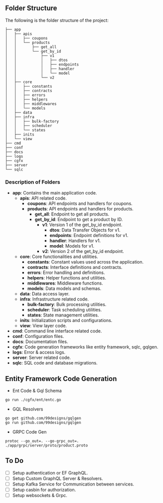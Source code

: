 ## Folder Structure

The following is the folder structure of the project:

```
├── app
│   ├── apis
│   │   ├── coupons
│   │   └── products
│   │       ├── get_all
│   │       └── get_by_id
│   │           ├── v1
│   │           │   ├── dtos
│   │           │   ├── endpoints
│   │           │   ├── handler
│   │           │   └── model
│   │           └── v2
│   ├── core
│   │   ├── constants
│   │   ├── contracts
│   │   ├── errors
│   │   ├── helpers
│   │   ├── middlewares
│   │   └── models
│   ├── data
│   ├── infra
│   │   ├── bulk-factory
│   │   ├── scheduler
│   │   └── states
│   ├── inits
│   └── view
├── cmd
├── conf
├── docs
├── logs
├── cgfx
├── server
└── sqlc
```

### Description of Folders

- **app**: Contains the main application code.
  - **apis**: API related code.
    - **coupons**: API endpoints and handlers for coupons.
    - **products**: API endpoints and handlers for products.
      - **get_all**: Endpoint to get all products.
      - **get_by_id**: Endpoint to get a product by ID.
        - **v1**: Version 1 of the get_by_id endpoint.
          - **dtos**: Data Transfer Objects for v1.
          - **endpoints**: Endpoint definitions for v1.
          - **handler**: Handlers for v1.
          - **model**: Models for v1.
        - **v2**: Version 2 of the get_by_id endpoint.
  - **core**: Core functionalities and utilities.
    - **constants**: Constant values used across the application.
    - **contracts**: Interface definitions and contracts.
    - **errors**: Error handling and definitions.
    - **helpers**: Helper functions and utilities.
    - **middlewares**: Middleware functions.
    - **models**: Data models and schemas.
  - **data**: Data access layer.
  - **infra**: Infrastructure related code.
    - **bulk-factory**: Bulk processing utilities.
    - **scheduler**: Task scheduling utilities.
    - **states**: State management utilities.
  - **inits**: Initialization scripts and configurations.
  - **view**: View layer code.
- **cmd**: Command line interface related code.
- **conf**: Configuration files.
- **docs**: Documentation files.
- **cgfx**: Code generation frameworks like entity framework, sqlc, gqlgen.
- **logs**: Error & access logs.
- **server**: Server related code.
- **sqlc**: SQL code and database migrations.

## Entity Framework Code Generation

- Ent Code & Gql Schema

```
go run ./cgfx/ent/entc.go

```

- GQL Resolvers

```
go get github.com/99designs/gqlgen
go run github.com/99designs/gqlgen
```

- GRPC Code Gen

```
protoc --go_out=. --go-grpc_out=. ./app/grpc/server/proto/product.proto
```

## To Do

- [ ] Setup authentication or EF GraphQL.
- [ ] Setup Custom GraphQL Server & Resolvers.
- [ ] Setup Kafka Service for Communication between services.
- [ ] Setup casbin for authorization.
- [ ] Setup websockets & Grpc.
